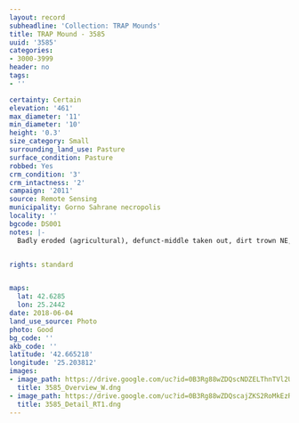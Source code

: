 ```yaml
---
layout: record
subheadline: 'Collection: TRAP Mounds'
title: TRAP Mound - 3585
uuid: '3585'
categories:
- 3000-3999
header: no
tags:
- ''

certainty: Certain
elevation: '461'
max_diameter: '11'
min_diameter: '10'
height: '0.3'
size_category: Small
surrounding_land_use: Pasture
surface_condition: Pasture
robbed: Yes
crm_condition: '3'
crm_intactness: '2'
campaign: '2011'
source: Remote Sensing
municipality: Gorno Sahrane necropolis
locality: ''
bgcode: DS001
notes: |-
  Badly eroded (agricultural), defunct-middle taken out, dirt trown NE, robbers' trench shallow, stony surface, group of very large stones.


rights: standard


maps:
  lat: 42.6285
  lon: 25.2442
date: 2018-06-04
land_use_source: Photo
photo: Good
bg_code: ''
akb_code: ''
latitude: '42.665218'
longitude: '25.203812'
images:
- image_path: https://drive.google.com/uc?id=0B3Rg88wZDQscNDZELThnTVl2UFk
  title: 3585_Overview_W.dng
- image_path: https://drive.google.com/uc?id=0B3Rg88wZDQscajZKS2RoMkEzRjA
  title: 3585_Detail_RT1.dng
---
```


